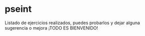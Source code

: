 # pseint
Listado de ejercicios realizados, puedes probarlos y dejar alguna sugerencia o mejora
¡TODO ES BIENVENIDO!
